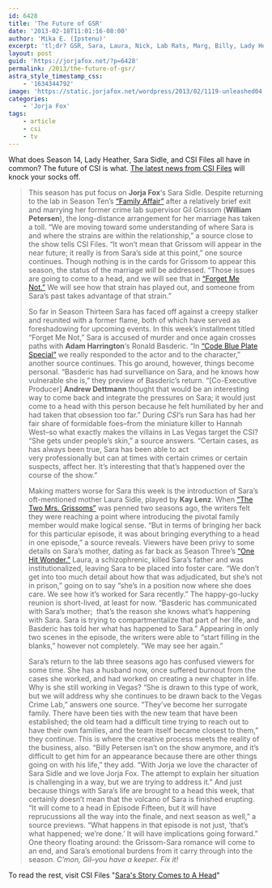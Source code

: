 ```yaml
---
id: 6428
title: 'The Future of GSR'
date: '2013-02-18T11:01:16-08:00'
author: 'Mika E. (Ipstenu)'
excerpt: 'tl;dr? GSR, Sara, Laura, Nick, Lab Rats, Marg, Billy, Lady Heather, episode titles and synopses. There, happy? Now read. There will be a quiz later.'
layout: post
guid: 'https://jorjafox.net/?p=6428'
permalink: /2013/the-future-of-gsr/
astra_style_timestamp_css:
    - '1634344792'
image: 'https://static.jorjafox.net/wordpress/2013/02/1119-unleashed04.jpg'
categories:
    - 'Jorja Fox'
tags:
    - article
    - csi
    - tv
---
```


What does Season 14, Lady Heather, Sara Sidle, and CSI Files all have in common? The future of CSI is what. <a href="http://www.csifiles.com/content/2013/02/report-saras-story-comes-to-a-head-with-future-implications-nicks-new-arc-more/">The latest news from CSI Files</a> will knock your socks off.
<blockquote>This season has put focus on <strong>Jorja Fox</strong>‘s Sara Sidle. Despite returning to the lab in Season Ten’s <a href="http://www.csifiles.com/episodes/csi/season10/family_affair.shtml" target="_blank">“Family Affair”</a> after a relatively brief exit and marrying her former crime lab supervisor Gil Grissom (<strong>William Petersen</strong>), the long-distance arrangement for her marriage has taken a toll. “We are moving toward some understanding of where Sara is and where the strains are within the relationship,” a source close to the show tells CSI Files. “It won’t mean that Grissom will appear in the near future; it really is from Sara’s side at this point,” one source continues. Though nothing is in the cards for Grissom to appear this season, the status of the marriage <em>will</em> be addressed. “Those issues are going to come to a head, and we will see that in <a href="http://www.csifiles.com/episodes/csi/season13/forget_me_not.shtml" target="_blank">“Forget Me Not.”</a> We will see how that strain has played out, and someone from Sara’s past takes advantage of that strain.”

So far in Season Thirteen Sara has faced off against a creepy stalker and reunited with a former flame, both of which have served as foreshadowing for upcoming events. In this week’s installment titled “Forget Me Not,” Sara is accused of murder and once again crosses paths with <strong>Adam Harrington</strong>‘s Ronald Basderic. “In <a href="http://www.csifiles.com/episodes/csi/season13/code_blue_plate_special.shtml" target="_blank">“Code Blue Plate Special”</a> we really responded to the actor and to the character,” another source continues. This go around, however, things become personal. “Basderic has had survelliance on Sara, and he knows how vulnerable she is,” they preview of Basderic’s return. “[Co-Executive Producer] <strong>Andrew Dettmann</strong> thought that would be an interesting way to come back and integrate the pressures on Sara; it would just come to a head with this person because he felt humiliated by her and had taken that obsession too far.” During <em>CSI</em>‘s run Sara has had her fair share of formidable foes–from the miniature killer to Hannah West–so what exactly makes the villains in Las Vegas target the CSI? “She gets under people’s skin,” a source answers. “Certain cases, as has always been true, Sara has been able to act very professionally but can at times with certain crimes or certain suspects, affect her. It’s interesting that that’s happened over the course of the show.”

Making matters worse for Sara this week is the introduction of Sara’s oft-mentioned mother Laura Sidle, played by <strong>Kay Lenz</strong>. When <a href="http://www.csifiles.com/episodes/csi/season11/the_two_mrs_grissoms.shtml" target="_blank">“The Two Mrs. Grissoms”</a> was penned two seasons ago, the writers felt they were reaching a point where introducing the pivotal family member would make logical sense. “But in terms of bringing her back for this particular episode, it was about bringing everything to a head in one episode,” a source reveals. Viewers have been privy to some details on Sara’s mother, dating as far back as Season Three’s <a href="http://www.csifiles.com/episodes/csi/season3/one_hit_wonder.shtml" target="_blank">“One Hit Wonder.”</a> Laura, a schizophrenic, killed Sara’s father and was institutionalized, leaving Sara to be placed into foster care. “We don’t get into too much detail about how that was adjudicated, but she’s not in prison,” going on to say “she’s in a position now where she does care. We see how it’s worked for Sara recently.” The happy-go-lucky reunion is short-lived, at least for now. “Basderic has communicated with Sara’s mother;  that’s the reason she knows what’s happening with Sara. Sara is trying to compartmentalize that part of her life, and Basderic has told her what has happened to Sara.” Appearing in only two scenes in the episode, the writers were able to “start filling in the blanks,” however not completely. “We may see her again.”

Sara’s return to the lab three seasons ago has confused viewers for some time. She has a husband now, once suffered burnout from the cases she worked, and had worked on creating a new chapter in life. Why is she still working in Vegas? “She is drawn to this type of work, but we will address why she continues to be drawn back to the Vegas Crime Lab,” answers one source. “They’ve become her surrogate family. There have been ties with the new team that have been established; the old team had a difficult time trying to reach out to have their own families, and the team itself became closest to them,” they continue. This is where the creative process meets the reality of the business, also. “Billy Petersen isn’t on the show anymore, and it’s difficult to get him for an appearance because there are other things going on with his life,” they add. “With Jorja we love the character of Sara Sidle and we love Jorja Fox. The attempt to explain her situation is challenging in a way, but we are trying to address it.” And just because things with Sara’s life are brought to a head this week, that certainly doesn’t mean that the volcano of Sara is finished erupting. “It will come to a head in Episode Fifteen, but it will have reprucussions all the way into the finale, and next season as well,” a source previews. “What happens in that episode is not just, ‘that’s what happened; we’re done.’ It will have implications going forward.” One theory floating around: the Grissom-Sara romance will come to an end, and Sara’s emotional burdens from it carry through into the season. <em>C’mon, Gil–you have a keeper. Fix it!</em></blockquote>
To read the rest, visit CSI Files "<a href="http://www.csifiles.com/content/2013/02/report-saras-story-comes-to-a-head-with-future-implications-nicks-new-arc-more/">Sara's Story Comes to A Head</a>"